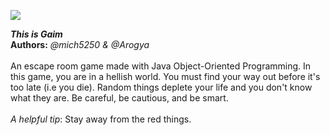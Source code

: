 <a href="https://github.com/DenverCoder1/readme-typing-svg"><img src="https://readme-typing-svg.herokuapp.com?lines=This+Is+Gaim;Your+Worst+Nightmare;Escape+Before+Its+Too+Late&center=true&width=500&height=50"></a>

***This is Gaim***
<br>
**Authors:** *@mich5250 & @Arogya*
<br><br>
An escape room game made with Java Object-Oriented Programming. In this game, you are in a hellish world. You must find your way out before it's too late (i.e you die). Random things deplete your life and you don't know what they are. Be careful, be cautious, and be smart.
<br><br>
_A helpful tip_: Stay away from the red things.


<!-- Animation from @DenverCoder1 on Github -->
